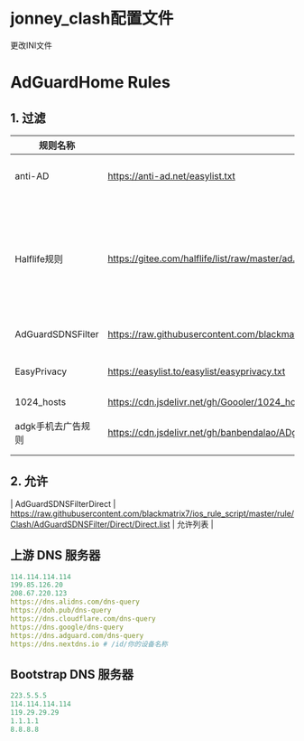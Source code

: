 # jonney_clash配置文件
更改INI文件
# AdGuardHome Rules
## 1. 过滤
 规则名称                   | 订阅地址                                                     | 说明                                                         |
| -------------------------- | ------------------------------------------------------------ | ------------------------------------------------------------ |
| anti-AD                    | https://anti-ad.net/easylist.txt                             | 命中率最高列表，每天更新维护                                 |
| Halflife规则               | https://gitee.com/halflife/list/raw/master/ad.txt            | 涵盖了 EasyList China、EasyList Lite、CJX ’s Annoyance、乘风视频过滤规则，以及补充的其它规则 |
| AdGuardSDNSFilter          | https://raw.githubusercontent.com/blackmatrix7/ios_rule_script/master/rule/Clash/AdGuardSDNSFilter/AdGuardSDNSFilter.list            | Clash过滤规则 |
| EasyPrivacy                | https://easylist.to/easylist/easyprivacy.txt                 | 去除隐私、跟踪定位相关代码                                              |
| 1024_hosts                 | https://cdn.jsdelivr.net/gh/Goooler/1024_hosts@master/hosts  | host去除法                                                   |
| adgk手机去广告规则         | https://cdn.jsdelivr.net/gh/banbendalao/ADgk@master/ADgk.txt | 手机代码去广告，手机版本推荐订阅                             |
## 2. 允许
| AdGuardSDNSFilterDirect    | https://raw.githubusercontent.com/blackmatrix7/ios_rule_script/master/rule/Clash/AdGuardSDNSFilter/Direct/Direct.list | 允许列表      |

## 上游 DNS 服务器

```yaml
114.114.114.114
199.85.126.20
208.67.220.123
https://dns.alidns.com/dns-query
https://doh.pub/dns-query
https://dns.cloudflare.com/dns-query
https://dns.google/dns-query
https://dns.adguard.com/dns-query
https://dns.nextdns.io # /id/你的设备名称
```

## Bootstrap DNS 服务器

```yaml
223.5.5.5
114.114.114.114
119.29.29.29
1.1.1.1
8.8.8.8


```

